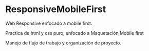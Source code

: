 # ResponsiveMobileFirst
Web Responsive enfocado a mobile first. 

Practica de html y css puro, enfocado a Maquetación Mobile first

Manejo de flujo de trabajo y organización de proyecto. 
